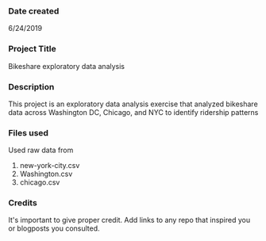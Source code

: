 ### Date created
6/24/2019

### Project Title
Bikeshare exploratory data analysis

### Description
This project is an exploratory data analysis exercise that analyzed bikeshare data across Washington DC, Chicago, and NYC to identify ridership patterns

### Files used
Used raw data from
1) new-york-city.csv
2) Washington.csv
3) chicago.csv

### Credits
It's important to give proper credit. Add links to any repo that inspired you or blogposts you consulted.

